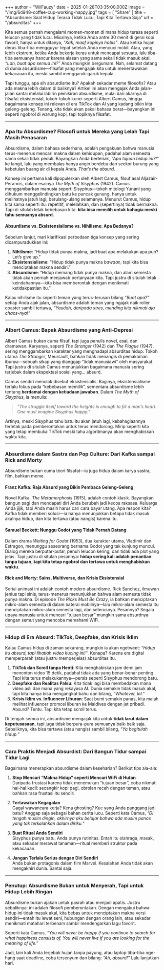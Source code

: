 +++
author = "WilFauzy"
date = 2025-01-28T03:35:00.000Z
image = "/img/6d948-coffee-cup-working-happy.jpg"
tags = [ "Share" ]
title = "Absurdisme: Saat Hidup Terasa Tidak Lucu, Tapi Kita Tertawa Saja"
url = "/absurditas"
+++


Kita semua pernah mengalami momen-momen di mana hidup terasa seperti lelucon yang tidak lucu. Misalnya, ketika Anda antre 30 menit di gerai kopi favorit, hanya untuk ditanya, *“Kak, maaf kopinya habis”*. Atau ketika hujan deras tiba-tiba mengguyur tepat setelah Anda mencuci mobil. Atau, yang lebih ekstrem, ketika Anda bekerja keras untuk mencapai sesuatu, lalu tiba-tiba semuanya hancur karena alasan yang sama sekali tidak masuk akal. *“Lah, buat apa semua ini?”* Anda mungkin bergumam. Nah, selamat datang di dunia absurdisme—filsafat yang mengajak kita untuk menertawakan kekacauan itu, meski sambil menggaruk-garuk kepala.  

Tapi tunggu, apa sih absurdisme itu? Apakah sekadar meme filosofis? Atau ada makna lebih dalam di baliknya? Artikel ini akan mengajak Anda jalan-jalan santai melalui labirin pemikiran absurdisme, mulai dari akarnya di filsafat eksistensial, tokoh-tokoh kunci seperti Albert Camus, hingga bagaimana konsep ini relevan di era TikTok dan AI yang kadang bikin kita geleng-geleng. Tenang, kita tidak akan pakai bahasa berat—bayangkan ini seperti ngobrol di warung kopi, tapi topiknya filsafat.  

---

### **Apa Itu Absurdisme? Filosofi untuk Mereka yang Lelah Tapi Masih Penasaran**  
Absurdisme, dalam bahasa sederhana, adalah pengakuan bahwa manusia terus-menerus mencari makna dalam kehidupan, padahal alam semesta sama sekali tidak peduli. Bayangkan Anda berteriak, *“Apa tujuan hidup ini?!”* ke langit, lalu yang membalas hanya angin berdebu dan seekor burung yang kebetulan buang air di kepala Anda. *That’s the absurd*.  

Konsep ini pertama kali dipopulerkan oleh Albert Camus, filsuf asal Aljazair-Perancis, dalam esainya *The Myth of Sisyphus* (1942). Camus menggambarkan manusia seperti Sisyphus—tokoh mitologi Yunani yang dihukum menggelindingkan batu ke puncak gunung, hanya untuk melihatnya jatuh lagi, berulang-ulang selamanya. Menurut Camus, hidup kita sama seperti itu: repetitif, melelahkan, dan (sepertinya) tidak bermakna. Tapi di situlah letak kebebasan kita: **kita bisa memilih untuk bahagia meski tahu semuanya absurd**.  

#### **Absurdisme vs. Eksistensialisme vs. Nihilisme: Apa Bedanya?**  
Sebelum lanjut, mari klarifikasi perbedaan tiga konsep yang sering dicampuradukkan ini:  
1. **Nihilisme**: “Hidup tidak punya makna, jadi buat apa melakukan apa pun? Let’s give up.”  
2. **Eksistensialisme**: “Hidup tidak punya makna *bawaan*, tapi kita bisa menciptakan makna sendiri.”  
3. **Absurdisme**: “Hidup memang tidak punya makna, dan alam semesta tidak akan pernah menjawab pertanyaan kita. Tapi justru di situlah letak keindahannya—kita bisa memberontak dengan menikmati ketidakpastian itu.”  

Kalau nihilisme itu seperti teman yang terus-terusan bilang *“Buat apa?”* setiap Anda ajak jalan, absurdisme adalah teman yang ngajak naik roller coaster sambil tertawa, *“Yaudah, daripada stres, mending kita nikmati aja chaos-nya!”*  

---

### **Albert Camus: Bapak Absurdisme yang Anti-Depresi**  
Albert Camus bukan cuma filsuf, tapi juga penulis novel, esai, dan dramawan. Karyanya, seperti *The Stranger* (1942) dan *The Plague* (1947), sering menggambarkan karakter yang menghadapi absurditas hidup. Tokoh utama *The Stranger*, Meursault, bahkan tidak menangis di pemakaman ibunya—sebuah sikap yang dianggap “tidak manusiawi” oleh masyarakat. Tapi justru di situlah Camus menunjukkan bagaimana manusia sering terjebak dalam ekspektasi sosial yang… absurd.  

Camus sendiri menolak disebut eksistensialis. Baginya, eksistensialisme terlalu fokus pada “kebebasan memilih”, sementara absurdisme lebih tentang **berdamai dengan ketiadaan jawaban**. Dalam *The Myth of Sisyphus*, ia menulis:  

> *“The struggle itself toward the heights is enough to fill a man’s heart. One must imagine Sisyphus happy.”*  

Artinya, meski Sisyphus tahu batu itu akan jatuh lagi, kebahagiaannya terletak pada pemberontakan untuk terus mendorong. Mirip seperti kita yang tetap membuka TikTok meski tahu algoritmanya akan menghabiskan waktu kita.  

---

### **Absurdisme dalam Sastra dan Pop Culture: Dari Kafka sampai Rick and Morty**  
Absurdisme bukan cuma teori filsafat—ia juga hidup dalam karya sastra, film, bahkan meme.  

#### **Franz Kafka: Raja Absurd yang Bikin Pembaca Geleng-Geleng**  
Novel Kafka, *The Metamorphosis* (1915), adalah contoh klasik. Bayangkan bangun pagi dan mendapati diri Anda berubah jadi kecoa raksasa. Keluarga Anda jijik, tapi Anda masih harus cari cara bayar utang. Apa respon kita? Kafka tidak memberi solusi—ia hanya menunjukkan betapa tidak masuk akalnya hidup, dan kita tertawa (atau nangis) karena itu.  

#### **Samuel Beckett: Nunggu Godot yang Tidak Pernah Datang**  
Dalam drama *Waiting for Godot* (1953), dua karakter utama, Vladimir dan Estragon, menunggu seseorang bernama Godot yang tak kunjung muncul. Dialog mereka berputar-putar, penuh lelucon kering, dan tidak ada plot yang jelas. Tapi justru di situlah pesannya: **hidup sering kali adalah penantian tanpa tujuan, tapi kita tetap ngobrol dan tertawa untuk menghabiskan waktu**.  

#### **Rick and Morty: Sains, Multiverse, dan Krisis Eksistensial**  
Serial animasi ini adalah contoh modern absurdisme. Rick Sanchez, ilmuwan jenius tapi sinis, terus-menerus menunjukkan bahwa alam semesta tidak punya makna. Di episode *The Ricks Must Be Crazy*, ia bahkan menciptakan mikro-alam semesta di dalam baterai mobilnya—lalu mikro-alam semesta itu menciptakan mikro-alam semesta lagi, dan seterusnya. Pesannya? Segala upaya manusia untuk mencari “tujuan besar” mungkin sama absurdnya dengan semut yang mencoba memahami WiFi.  

---

### **Hidup di Era Absurd: TikTok, Deepfake, dan Krisis Iklim**  
Kalau Camus hidup di zaman sekarang, mungkin ia akan ngetweet: *“Hidup itu absurd, tapi lihatlah video kucing ini!”*. Kenapa? Karena era digital memperparah (atau justru memperjelas) absurditas itu.  

1. **TikTok dan Scroll tanpa Henti**: Kita menghabiskan jam demi jam menonton video 15 detik, padahal tidak ada yang benar-benar penting. Tapi kita terus melakukannya—persis seperti Sisyphus mendorong batu.  
2. **Deepfake dan Realitas Palsu**: Kita tidak lagi bisa membedakan mana video asli dan mana yang rekayasa AI. Dunia semakin tidak masuk akal, tapi kita hanya bisa mengangkat bahu dan bilang, *“Whatever, lol.”*  
3. **Krisis Iklim vs. Influencer Liburan**: Saat bumi semakin panas, kita malah melihat influencer promosi liburan ke Maldives dengan jet pribadi. Absurd? Tentu. Tapi kita tetap scroll terus.  

Di tengah semua ini, absurdisme mengajak kita untuk **tidak larut dalam keputusasaan**, tapi juga tidak berpura-pura semuanya baik-baik saja. Sebaliknya, kita bisa tertawa (atau nangis) sambil bilang, *“Ya begitulah hidup.”*  

---

### **Cara Praktis Menjadi Absurdist: Dari Bangun Tidur sampai Tidur Lagi**  
Bagaimana menerapkan absurdisme dalam keseharian? Berikut tips ala-ala:  

1. **Stop Mencari “Makna Hidup” seperti Mencari WiFi di Hutan**  
   Daripada frustasi karena tidak menemukan “tujuan besar”, coba nikmati hal-hal kecil: secangkir kopi pagi, obrolan receh dengan teman, atau bahkan rasa frustasi itu sendiri.  

2. **Tertawakan Kegagalan**  
   Gagal wawancara kerja? Kena ghosting? Kue yang Anda panggang jadi batu? Anggap saja sebagai bahan cerita lucu. Seperti kata Camus, *“Di tengah musim dingin, akhirnya aku belajar bahwa ada musim panas yang tak terkalahkan dalam diriku.”*  

3. **Buat Ritual Anda Sendiri**  
   Sisyphus punya batu, Anda punya rutinitas. Entah itu olahraga, masak, atau sekadar merawat tanaman—ritual memberi struktur pada kekacauan.  

4. **Jangan Terlalu Serius dengan Diri Sendiri**  
   Anda bukan protagonis dalam film Marvel. Kesalahan Anda tidak akan mengakhiri dunia. Santai saja.  

---

### **Penutup: Absurdisme Bukan untuk Menyerah, Tapi untuk Hidup Lebih Ringan**  
Absurdisme bukan ajakan untuk pasrah atau menjadi apatis. Justru sebaliknya: ini adalah filosofi pemberontakan. Dengan mengakui bahwa hidup ini tidak masuk akal, kita bebas untuk menciptakan makna versi sendiri—entah itu lewat seni, hubungan dengan orang lain, atau sekadar menikmati matahari terbenam sambil mendengarkan lagu favorit.  

Seperti kata Camus, *“You will never be happy if you continue to search for what happiness consists of. You will never live if you are looking for the meaning of life.”*  

Jadi, lain kali Anda terjebak hujan tanpa payung, atau laptop tiba-tiba nge-hang saat deadline, coba tersenyum dan bilang: *“Ah, absurd!”* Lalu lanjutkan hari.  
